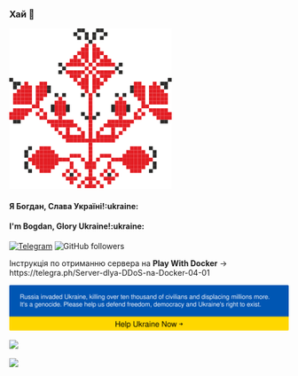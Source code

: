 <html>
  <head>
    <meta tag="sjfk">
  </head>
  <body>
    <h3>Хай 👋</h3>
    <img src="https://raw.githubusercontent.com/BogdanDevUA/Ukraine/main/5.svg">
    <h4>Я Богдан, Слава Україні!:ukraine:</h4>
    <h4>I'm Bogdan, Glory Ukraine!:ukraine:</h4>
    <a href="https://t.me/dirim"><img alt="Telegram" src="https://img.shields.io/badge/Telegram-blue.svg?style=flat-square&logo=telegram"></a>
    <img alt="GitHub followers" src="https://img.shields.io/github/followers/BogdanDevUA">
    <p>Інструкція по отриманню сервера на <b>Play With Docker</b> -> https://telegra.ph/Server-dlya-DDoS-na-Docker-04-01<p>
    <img src="https://raw.githubusercontent.com/vshymanskyy/StandWithUkraine/main/banner2-direct.svg">
    <p></p>
    <img src="https://github-readme-stats.vercel.app/api?username=BogdanDevUA&&show_icons=true&title_color=ffffff&icon_color=fff&text_color=0ef&bg_color=000" width="60%">
    <p></p>
    <img src="https://github.com/voku/portable-ascii/actions/workflows/ci.yml/badge.svg?branch=master">
  </body>
</html>
